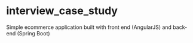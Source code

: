 # interview_case_study
Simple ecommerce application built with front end (AngularJS) and back-end (Spring Boot)

 
